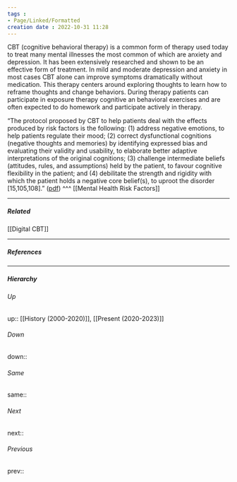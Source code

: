 ```yaml
---
tags :
- Page/Linked/Formatted
creation date : 2022-10-31 11:28 
---
```


CBT (cognitive behavioral therapy) is a common form of therapy used today to treat many mental illnesses the most common of which are anxiety and depression. It has been extensively researched and shown to be an effective form of treatment. In mild and moderate depression and anxiety in most cases CBT alone can improve symptoms dramatically without medication. This therapy centers around exploring thoughts to learn how to reframe thoughts and change behaviors. During therapy patients can participate in exposure therapy cognitive an behavioral exercises and are often expected to do homework and participate actively in therapy.

“The protocol proposed by CBT to help patients deal with the effects produced by risk factors is the following: (1) address negative emotions, to help patients regulate their mood; (2) correct dysfunctional cognitions (negative thoughts and memories) by identifying expressed bias and evaluating their validity and usability, to elaborate better adaptive interpretations of the original cognitions; (3) challenge intermediate beliefs (attitudes, rules, and assumptions) held by the patient, to favour cognitive flexibility in the patient; and (4) debilitate the strength and rigidity with which the patient holds a negative core belief(s), to uproot the disorder [15,105,108].” ([pdf](zotero://open-pdf/library/items/V7EQ44H3?page=3&annotation=INUBS85V))
^^^
[[Mental Health Risk Factors]]

---
##### Related
[[Digital CBT]]

---
##### References


---
##### Hierarchy
###### Up
up:: [[History (2000-2020)]], [[Present (2020-2023)]]
###### Down
down:: 
###### Same
same:: 
###### Next
next:: 
###### Previous
prev:: 